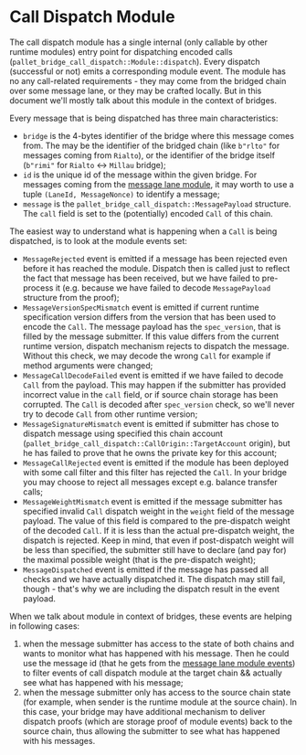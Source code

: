 # Call Dispatch Module

The call dispatch module has a single internal (only callable by other runtime modules) entry point for dispatching encoded calls (`pallet_bridge_call_dispatch::Module::dispatch`). Every dispatch (successful or not) emits a corresponding module event. The module has no any call-related requirements - they may come from the bridged chain over some message lane, or they may be crafted locally. But in this document we'll mostly talk about this module in the context of bridges.

Every message that is being dispatched has three main characteristics:
- `bridge` is the 4-bytes identifier of the bridge where this message comes from. The may be the identifier of the bridged chain (like `b"rlto"` for messages coming from `Rialto`), or the identifier of the bridge itself (`b"rimi"` for `Rialto` <-> `Millau` bridge);
- `id` is the unique id of the message within the given bridge. For messages coming from the [message lane module](../message-lane/README.md), it may worth to use a tuple `(LaneId, MessageNonce)` to identify a message;
- `message` is the `pallet_bridge_call_dispatch::MessagePayload` structure. The `call` field is set to the (potentially) encoded `Call` of this chain.

The easiest way to understand what is happening when a `Call` is being dispatched, is to look at the module events set:

- `MessageRejected` event is emitted if a message has been rejected even before it has reached the module. Dispatch then is called just to reflect the fact that message has been received, but we have failed to pre-process it (e.g. because we have failed to decode `MessagePayload` structure from the proof);
- `MessageVersionSpecMismatch` event is emitted if current runtime specification version differs from the version that has been used to encode the `Call`. The message payload has the `spec_version`, that is filled by the message submitter. If this value differs from the current runtime version, dispatch mechanism rejects to dispatch the message. Without this check, we may decode the wrong `Call` for example if method arguments were changed;
- `MessageCallDecodeFailed` event is emitted if we have failed to decode `Call` from the payload. This may happen if the submitter has provided incorrect value in the `call` field, or if source chain storage has been corrupted. The `Call` is decoded after `spec_version` check, so we'll never try to decode `Call` from other runtime version;
- `MessageSignatureMismatch` event is emitted if submitter has chose to dispatch message using specified this chain account (`pallet_bridge_call_dispatch::CallOrigin::TargetAccount` origin), but he has failed to prove that he owns the private key for this account;
- `MessageCallRejected` event is emitted if the module has been deployed with some call filter and this filter has rejected the `Call`. In your bridge you may choose to reject all messages except e.g. balance transfer calls;
- `MessageWeightMismatch` event is emitted if the message submitter has specified invalid `Call` dispatch weight in the `weight` field of the message payload. The value of this field is compared to the pre-dispatch weight of the decoded `Call`. If it is less than the actual pre-dispatch weight, the dispatch is rejected. Keep in mind, that even if post-dispatch weight will be less than specified, the submitter still have to declare (and pay for) the maximal possible weight (that is the pre-dispatch weight);
- `MessageDispatched` event is emitted if the message has passed all checks and we have actually dispatched it. The dispatch may still fail, though - that's why we are including the dispatch result in the event payload.

When we talk about module in context of bridges, these events are helping in following cases:
1) when the message submitter has access to the state of both chains and wants to monitor what has happened with his message. Then he could use the message id (that he gets from the [message lane module events](../message-lane/README.md#General-Information)) to filter events of call dispatch module at the target chain && actually see what has happened with his message;
2) when the message submitter only has access to the source chain state (for example, when sender is the runtime module at the source chain). In this case, your bridge may have additional mechanism to deliver dispatch proofs (which are storage proof of module events) back to the source chain, thus allowing the submitter to see what has happened with his messages.
